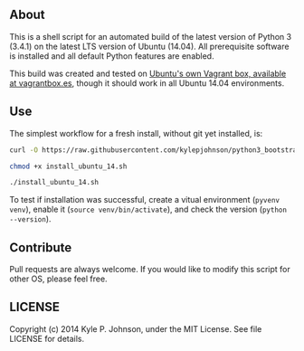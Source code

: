 About
-----
This is a shell script for an automated build of the latest version of Python 3 (3.4.1) on the latest LTS version of Ubuntu (14.04). All prerequisite software is installed and all default Python features are enabled.

This build was created and tested on [Ubuntu's own Vagrant box, available at vagrantbox.es](http://www.vagrantbox.es/), though it should work in all Ubuntu 14.04 environments.

Use
---
The simplest workflow for a fresh install, without git yet installed, is:

``` bash
curl -O https://raw.githubusercontent.com/kylepjohnson/python3_bootstrap/master/install_ubuntu_14.sh

chmod +x install_ubuntu_14.sh

./install_ubuntu_14.sh
```

To test if installation was successful, create a vitual environment (`pyvenv venv`), enable it (`source venv/bin/activate`), and check the version (`python --version`).

Contribute
----------
Pull requests are always welcome. If you would like to modify this script for other OS, please feel free. 

LICENSE
-------
Copyright (c) 2014 Kyle P. Johnson, under the MIT License. See file LICENSE for details.
